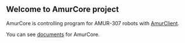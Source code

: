 ## Welcome to AmurCore project
AmurCore is controlling program for AMUR-307 robots with [AmurClient](https://amurclient.amurrobot.online).

You can see [documents](https://ardev1161.github.io/AmurCore/docs/html/md_README.html) for AmurCore.
